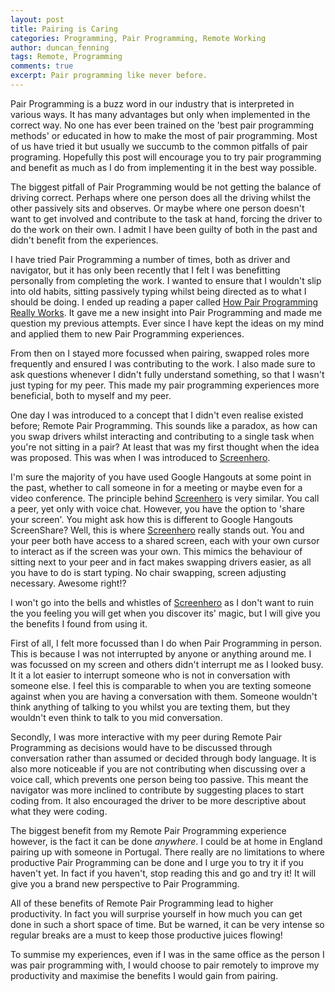 ```yaml
---
layout: post
title: Pairing is Caring
categories: Programming, Pair Programming, Remote Working
author: duncan_fenning
tags: Remote, Programming
comments: true
excerpt: Pair programming like never before.
---
```


Pair Programming is a buzz word in our industry that is interpreted in various ways. It has many advantages but only when implemented in the correct way. No one has ever been trained on the 'best pair programming methods' or educated in how to make the most of pair programming. Most of us have tried it but usually we succumb to the common pitfalls of pair programing. Hopefully this post will encourage you to try pair programming and benefit as much as I do from implementing it in the best way possible.

The biggest pitfall of Pair Programming would be not getting the balance of driving correct. Perhaps where one person does all the driving whilst the other passively sits and observes. Or maybe where one person doesn't want to get involved and contribute to the task at hand, forcing the driver to do the work on their own. I admit I have been guilty of both in the past and didn't benefit from the experiences.

I have tried Pair Programming a number of times, both as driver and navigator, but it has only been recently that I felt I was benefitting personally from completing the work. I wanted to ensure that I wouldn't slip into old habits, sitting passively typing whilst being directed as to what I should be doing. I ended up reading a paper called [How Pair Programming Really Works](https://www.computer.org/cms/Computer.org/ComputingNow/homepage/mostread/MostRead-SW-PairProgrammingReallyWorks.pdf). It gave me a new insight into Pair Programming and made me question my previous attempts. Ever since I have kept the ideas on my mind and applied them to new Pair Programming experiences.

From then on I stayed more focussed when pairing, swapped roles more frequently and ensured I was contributing to the work. I also made sure to ask questions whenever I didn't fully understand something, so that I wasn't just typing for my peer. This made my pair programming experiences more beneficial, both to myself and my peer.

One day I was introduced to a concept that I didn't even realise existed before; Remote Pair Programming. This sounds like a paradox, as how can you swap drivers whilst interacting and contributing to a single task when you're not sitting in a pair? At least that was my first thought when the idea was proposed. This was when I was introduced to [Screenhero](https://screenhero.com/).

I'm sure the majority of you have used Google Hangouts at some point in the past, whether to call someone in for a meeting or maybe even for a video conference. The principle behind [Screenhero](https://screenhero.com/) is very similar. You call a peer, yet only with voice chat. However, you have the option to 'share your screen'. You might ask how this is different to Google Hangouts ScreenShare? Well, this is where [Screenhero](https://screenhero.com/) really stands out. You and your peer both have access to a shared screen, each with your own cursor to interact as if the screen was your own. This mimics the behaviour of sitting next to your peer and in fact makes swapping drivers easier, as all you have to do is start typing. No chair swapping, screen adjusting necessary. Awesome right!?

I won't go into the bells and whistles of [Screenhero](https://screenhero.com/) as I don't want to ruin the you feeling you will get when you discover its' magic, but I will give you the benefits I found from using it.

First of all, I felt more focussed than I do when Pair Programming in person. This is because I was not interrupted by anyone or anything around me. I was focussed on my screen and others didn't interrupt me as I looked busy. It it a lot easier to interrupt someone who is not in conversation with someone else. I feel this is comparable to when you are texting someone against when you are having a conversation with them. Someone wouldn't think anything of talking to you whilst you are texting them, but they wouldn't even think to talk to you mid conversation.

Secondly, I was more interactive with my peer during Remote Pair Programming as decisions would have to be discussed through conversation rather than assumed or decided through body language. It is also more noticeable if you are not contributing when discussing over a voice call, which prevents one person being too passive. This meant the navigator was more inclined to contribute by suggesting places to start coding from. It also encouraged the driver to be more descriptive about what they were coding.

The biggest benefit from my Remote Pair Programming experience however, is the fact it can be done *anywhere*. I could be at home in England pairing up with someone in Portugal. There really are no limitations to where productive Pair Programming can be done and I urge you to try it if you haven't yet. In fact if you haven't, stop reading this and go and try it! It will give you a brand new perspective to Pair Programming.

All of these benefits of Remote Pair Programming lead to higher productivity. In fact you will surprise yourself in how much you can get done in such a short space of time. But be warned, it can be very intense so regular breaks are a must to keep those productive juices flowing!

To summise my experiences, even if I was in the same office as the person I was pair programming with, I would choose to pair remotely to improve my productivity and maximise the benefits I would gain from pairing.
